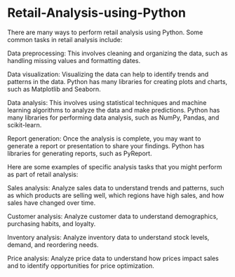 # Retail-Analysis-using-Python
There are many ways to perform retail analysis using Python. Some common tasks in retail analysis include:

Data preprocessing: This involves cleaning and organizing the data, such as handling missing values and formatting dates.

Data visualization: Visualizing the data can help to identify trends and patterns in the data. Python has many libraries for creating plots and charts, such as Matplotlib and Seaborn.

Data analysis: This involves using statistical techniques and machine learning algorithms to analyze the data and make predictions. Python has many libraries for performing data analysis, such as NumPy, Pandas, and scikit-learn.

Report generation: Once the analysis is complete, you may want to generate a report or presentation to share your findings. Python has libraries for generating reports, such as PyReport.

Here are some examples of specific analysis tasks that you might perform as part of retail analysis:

Sales analysis: Analyze sales data to understand trends and patterns, such as which products are selling well, which regions have high sales, and how sales have changed over time.

Customer analysis: Analyze customer data to understand demographics, purchasing habits, and loyalty.

Inventory analysis: Analyze inventory data to understand stock levels, demand, and reordering needs.

Price analysis: Analyze price data to understand how prices impact sales and to identify opportunities for price optimization.
